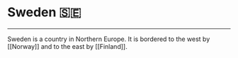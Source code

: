 # Sweden 🇸🇪


---
Sweden is a country in Northern Europe. It is bordered to the west by [[Norway]] and to the east by [[Finland]]. 